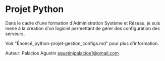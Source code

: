 # Projet Python

Dans le cadre d'une formation d'Administration Système et Réseau, je suis mené à la creation d'un logiciel permettant de gérer des configuration des serveurs.

Voir "Énoncé_python-projet-gestion_configs.md" pour plus d'information.

Auteur: Palacios Agustin
agustinjpalacios1@gmail.com








